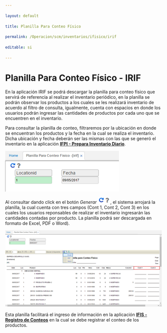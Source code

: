 ```yaml
---

layout: default

title: Planilla Para Conteo Físico

permalink: /Operacion/scm/inventarios/ifisico/irif

editable: si

---
```




# Planilla Para Conteo Físico - IRIF



En la aplicación IRIF se podrá descargar la planilla para conteo físico que servirá de referencia al realizar el inventario periódico, en la planilla se podrán observar los productos a los cuales se les realizará inventario de acuerdo al filtro de consulta, igualmente, cuenta con espacios en donde los usuarios podrán ingresar las cantidades de productos por cada uno que se encuentren en el inventario.  



Para consultar la planilla de conteo, filtraremos por la ubicación en donde se encuentran los productos y la fecha en la cual se realiza el inventario. Dicha ubicación y fecha deberán ser las mismas con las que se generó el inventario en la aplicación [**IFPI - Prepara Inventario Diario**](https://github.com/OasisCom/Docs/blob/master/Operacion/scm/inventarios/ifisico/ifpi.md).  





![](irif1.png)





Al consultar dando click en el botón _Generar_ ![](actualizar.png), el sistema arrojará la planilla, la cual cuenta con tres campos (Cont 1, Cont 2, Cont 3) en los cuales los usuarios reponsables de realizar el inventario ingresarán las cantidades contadas por producto. La planilla podrá ser descargada en formato de Excel, PDF o Word).  





![](irif2.png)





Esta planilla facilitará el ingreso de información en la aplicación [**IFIS - Registro de Conteos**](https://github.com/OasisCom/Docs/blob/master/Operacion/scm/inventarios/ifisico/ifis.md) en la cual se debe registrar el conteo de los productos.  



